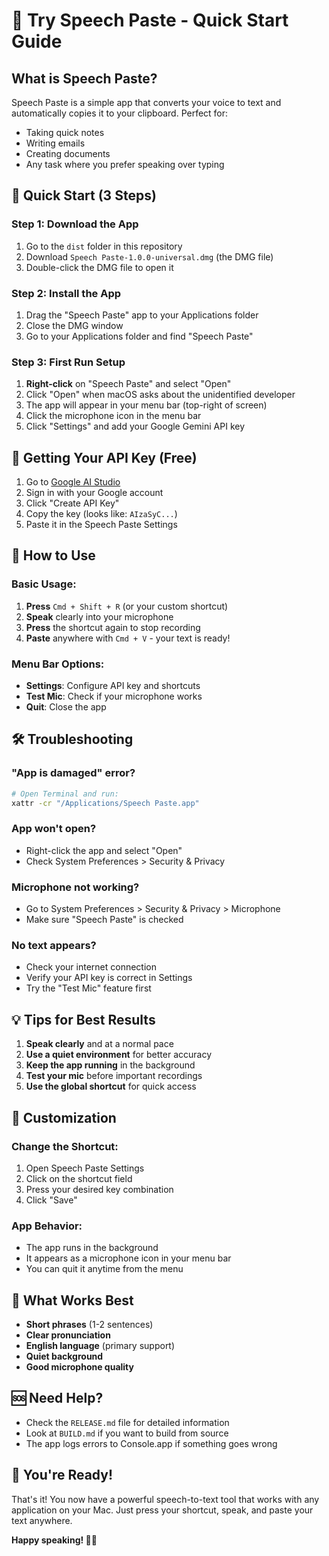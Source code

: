 # 🎤 Try Speech Paste - Quick Start Guide

## What is Speech Paste?
Speech Paste is a simple app that converts your voice to text and automatically copies it to your clipboard. Perfect for:
- Taking quick notes
- Writing emails
- Creating documents
- Any task where you prefer speaking over typing

## 🚀 Quick Start (3 Steps)

### Step 1: Download the App
1. Go to the `dist` folder in this repository
2. Download `Speech Paste-1.0.0-universal.dmg` (the DMG file)
3. Double-click the DMG file to open it

### Step 2: Install the App
1. Drag the "Speech Paste" app to your Applications folder
2. Close the DMG window
3. Go to your Applications folder and find "Speech Paste"

### Step 3: First Run Setup
1. **Right-click** on "Speech Paste" and select "Open"
2. Click "Open" when macOS asks about the unidentified developer
3. The app will appear in your menu bar (top-right of screen)
4. Click the microphone icon in the menu bar
5. Click "Settings" and add your Google Gemini API key

## 🔑 Getting Your API Key (Free)

1. Go to [Google AI Studio](https://makersuite.google.com/app/apikey)
2. Sign in with your Google account
3. Click "Create API Key"
4. Copy the key (looks like: `AIzaSyC...`)
5. Paste it in the Speech Paste Settings

## 🎯 How to Use

### Basic Usage:
1. **Press** `Cmd + Shift + R` (or your custom shortcut)
2. **Speak** clearly into your microphone
3. **Press** the shortcut again to stop recording
4. **Paste** anywhere with `Cmd + V` - your text is ready!

### Menu Bar Options:
- **Settings**: Configure API key and shortcuts
- **Test Mic**: Check if your microphone works
- **Quit**: Close the app

## 🛠️ Troubleshooting

### "App is damaged" error?
```bash
# Open Terminal and run:
xattr -cr "/Applications/Speech Paste.app"
```

### App won't open?
- Right-click the app and select "Open"
- Check System Preferences > Security & Privacy

### Microphone not working?
- Go to System Preferences > Security & Privacy > Microphone
- Make sure "Speech Paste" is checked

### No text appears?
- Check your internet connection
- Verify your API key is correct in Settings
- Try the "Test Mic" feature first

## 💡 Tips for Best Results

1. **Speak clearly** and at a normal pace
2. **Use a quiet environment** for better accuracy
3. **Keep the app running** in the background
4. **Test your mic** before important recordings
5. **Use the global shortcut** for quick access

## 🔧 Customization

### Change the Shortcut:
1. Open Speech Paste Settings
2. Click on the shortcut field
3. Press your desired key combination
4. Click "Save"

### App Behavior:
- The app runs in the background
- It appears as a microphone icon in your menu bar
- You can quit it anytime from the menu

## 📱 What Works Best

- **Short phrases** (1-2 sentences)
- **Clear pronunciation**
- **English language** (primary support)
- **Quiet background**
- **Good microphone quality**

## 🆘 Need Help?

- Check the `RELEASE.md` file for detailed information
- Look at `BUILD.md` if you want to build from source
- The app logs errors to Console.app if something goes wrong

## 🎉 You're Ready!

That's it! You now have a powerful speech-to-text tool that works with any application on your Mac. Just press your shortcut, speak, and paste your text anywhere.

**Happy speaking! 🎤✨**
